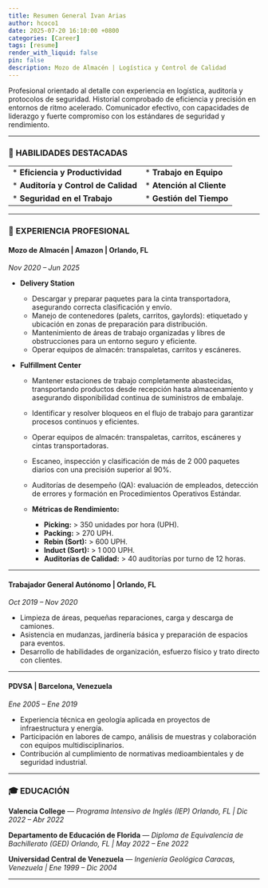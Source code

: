 ```yaml
---
title: Resumen General Ivan Arias
author: hcoco1
date: 2025-07-20 16:10:00 +0800
categories: [Career]
tags: [resume]
render_with_liquid: false
pin: false
description: Mozo de Almacén | Logística y Control de Calidad
---
```



Profesional orientado al detalle con experiencia en logística, auditoría y protocolos de seguridad. Historial comprobado de eficiencia y precisión en entornos de ritmo acelerado. Comunicador efectivo, con capacidades de liderazgo y fuerte compromiso con los estándares de seguridad y rendimiento.

---

### 🧰 **HABILIDADES DESTACADAS**

|                                       |                            |
| ------------------------------------- | -------------------------- |
| \* **Eficiencia y Productividad**     | \* **Trabajo en Equipo**   |
| \* **Auditoría y Control de Calidad** | \* **Atención al Cliente** |
| \* **Seguridad en el Trabajo**        | \* **Gestión del Tiempo**  |

---

### 🧾 **EXPERIENCIA PROFESIONAL**

#### **Mozo de Almacén | Amazon | Orlando, FL**

*Nov 2020 – Jun 2025*

* **Delivery Station**

  * Descargar y preparar paquetes para la cinta transportadora, asegurando correcta clasificación y envío.
  * Manejo de contenedores (palets, carritos, gaylords): etiquetado y ubicación en zonas de preparación para distribución.
  * Mantenimiento de áreas de trabajo organizadas y libres de obstrucciones para un entorno seguro y eficiente.
  * Operar equipos de almacén: transpaletas, carritos y escáneres.

* **Fulfillment Center**

  * Mantener estaciones de trabajo completamente abastecidas, transportando productos desde recepción hasta almacenamiento y asegurando disponibilidad continua de suministros de embalaje.
  * Identificar y resolver bloqueos en el flujo de trabajo para garantizar procesos continuos y eficientes.
  * Operar equipos de almacén: transpaletas, carritos, escáneres y cintas transportadoras.
  * Escaneo, inspección y clasificación de más de 2 000 paquetes diarios con una precisión superior al 90%.
  * Auditorías de desempeño (QA): evaluación de empleados, detección de errores y formación en Procedimientos Operativos Estándar.
  * **Métricas de Rendimiento:**

    * **Picking:** > 350 unidades por hora (UPH).
    * **Packing:** > 270 UPH.
    * **Rebin (Sort):** > 600 UPH.
    * **Induct (Sort):** > 1 000 UPH.
    * **Auditorías de Calidad:** > 40 auditorías por turno de 12 horas.

---

#### **Trabajador General Autónomo | Orlando, FL**

*Oct 2019 – Nov 2020*

* Limpieza de áreas, pequeñas reparaciones, carga y descarga de camiones.
* Asistencia en mudanzas, jardinería básica y preparación de espacios para eventos.
* Desarrollo de habilidades de organización, esfuerzo físico y trato directo con clientes.

---

#### **PDVSA | Barcelona, Venezuela**

*Ene 2005 – Ene 2019*

* Experiencia técnica en geología aplicada en proyectos de infraestructura y energía.
* Participación en labores de campo, análisis de muestras y colaboración con equipos multidisciplinarios.
* Contribución al cumplimiento de normativas medioambientales y de seguridad industrial.

---

### 🎓 **EDUCACIÓN**

**Valencia College** — *Programa Intensivo de Inglés (IEP)*
*Orlando, FL | Dic 2022 – Abr 2022*

**Departamento de Educación de Florida** — *Diploma de Equivalencia de Bachillerato (GED)*
*Orlando, FL | May 2022 – Ene 2022*

**Universidad Central de Venezuela** — *Ingeniería Geológica*
*Caracas, Venezuela | Ene 1999 – Dic 2004*

---

